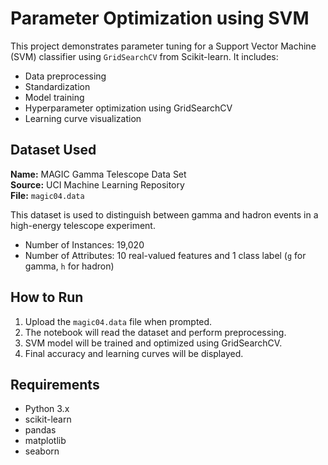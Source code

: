 # Parameter Optimization using SVM

This project demonstrates parameter tuning for a Support Vector Machine (SVM) classifier using `GridSearchCV` from Scikit-learn. It includes:

- Data preprocessing
- Standardization
- Model training
- Hyperparameter optimization using GridSearchCV
- Learning curve visualization

## Dataset Used

**Name:** MAGIC Gamma Telescope Data Set  
**Source:** UCI Machine Learning Repository  
**File:** `magic04.data`

This dataset is used to distinguish between gamma and hadron events in a high-energy telescope experiment.

- Number of Instances: 19,020
- Number of Attributes: 10 real-valued features and 1 class label (`g` for gamma, `h` for hadron)

## How to Run

1. Upload the `magic04.data` file when prompted.
2. The notebook will read the dataset and perform preprocessing.
3. SVM model will be trained and optimized using GridSearchCV.
4. Final accuracy and learning curves will be displayed.

## Requirements

- Python 3.x
- scikit-learn
- pandas
- matplotlib
- seaborn

